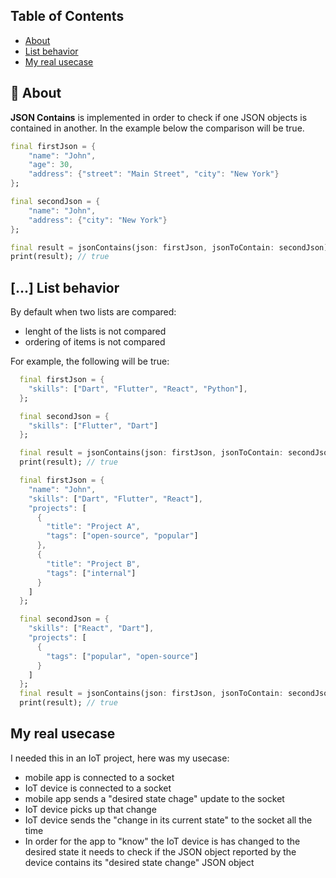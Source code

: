 ## Table of Contents
- [About](#-about)
- [List behavior](#-[...]-list-behavior)
- [My real usecase](#-my-real-usecase)

##  🚀 About

**JSON Contains** is implemented in order to check if one JSON objects is contained in another. In the example below the 
comparison will be true.

```dart
final firstJson = {
    "name": "John",
    "age": 30,
    "address": {"street": "Main Street", "city": "New York"}
};

final secondJson = {
    "name": "John",
    "address": {"city": "New York"}
};

final result = jsonContains(json: firstJson, jsonToContain: secondJson);
print(result); // true

```


## [...] List behavior

By default when two lists are compared:
- lenght of the lists is not compared
- ordering of items is not compared

For example, the following will be true:

```dart
  final firstJson = {
    "skills": ["Dart", "Flutter", "React", "Python"],
  };

  final secondJson = {
    "skills": ["Flutter", "Dart"]
  };

  final result = jsonContains(json: firstJson, jsonToContain: secondJson);
  print(result); // true
```

```dart
  final firstJson = {
    "name": "John",
    "skills": ["Dart", "Flutter", "React"],
    "projects": [
      {
        "title": "Project A",
        "tags": ["open-source", "popular"]
      },
      {
        "title": "Project B",
        "tags": ["internal"]
      }
    ]
  };

  final secondJson = {
    "skills": ["React", "Dart"],
    "projects": [
      {
        "tags": ["popular", "open-source"]
      }
    ]
  };
  final result = jsonContains(json: firstJson, jsonToContain: secondJson);
  print(result); // true
```

## My real usecase

I needed this in an IoT project, here was my usecase:
- mobile app is connected to a socket
- IoT device is connected to a socket
- mobile app sends a "desired state chage" update to the socket
- IoT device picks up that change
- IoT device sends the "change in its current state" to the socket all the time
- In order for the app to "know" the IoT device is has changed to the desired state it needs to check if the 
JSON object reported by the device contains its "desired state change" JSON object